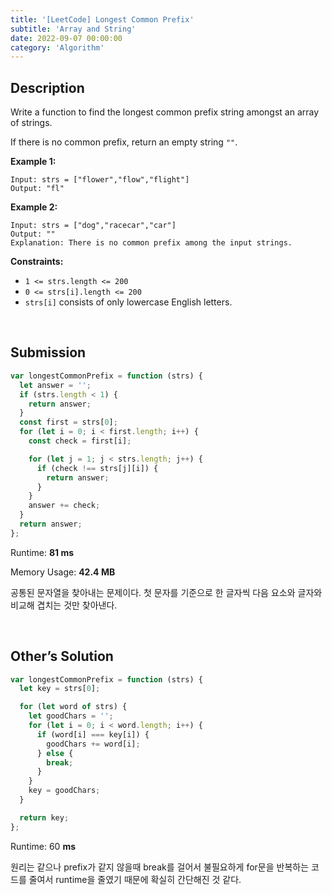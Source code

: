 ```yaml
---
title: '[LeetCode] Longest Common Prefix'
subtitle: 'Array and String'
date: 2022-09-07 00:00:00
category: 'Algorithm'
---
```


## Description

Write a function to find the longest common prefix string amongst an array of strings.

If there is no common prefix, return an empty string `""`.

**Example 1:**

```
Input: strs = ["flower","flow","flight"]
Output: "fl"

```

**Example 2:**

```
Input: strs = ["dog","racecar","car"]
Output: ""
Explanation: There is no common prefix among the input strings.

```

**Constraints:**

- `1 <= strs.length <= 200`
- `0 <= strs[i].length <= 200`
- `strs[i]` consists of only lowercase English letters.

<br/>

## Submission

```jsx
var longestCommonPrefix = function (strs) {
  let answer = '';
  if (strs.length < 1) {
    return answer;
  }
  const first = strs[0];
  for (let i = 0; i < first.length; i++) {
    const check = first[i];

    for (let j = 1; j < strs.length; j++) {
      if (check !== strs[j][i]) {
        return answer;
      }
    }
    answer += check;
  }
  return answer;
};
```

Runtime: **81 ms**

Memory Usage: **42.4 MB**

공통된 문자열을 찾아내는 문제이다. 첫 문자를 기준으로 한 글자씩 다음 요소와 글자와 비교해 겹치는 것만 찾아낸다.

<br/>

## Other’s Solution

```jsx
var longestCommonPrefix = function (strs) {
  let key = strs[0];

  for (let word of strs) {
    let goodChars = '';
    for (let i = 0; i < word.length; i++) {
      if (word[i] === key[i]) {
        goodChars += word[i];
      } else {
        break;
      }
    }
    key = goodChars;
  }

  return key;
};
```

Runtime: 60 **ms**

원리는 같으나 prefix가 같지 않을때 break를 걸어서 불필요하게 for문을 반복하는 코드를 줄여서 runtime을 줄였기 때문에 확실히 간단해진 것 같다.
